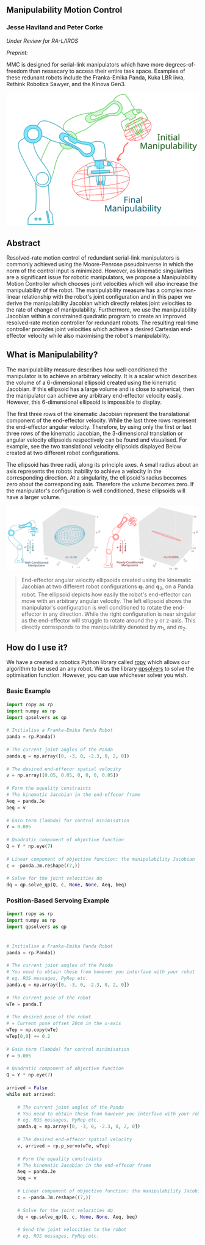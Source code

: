 ## Manipulability Motion Control
### Jesse Haviland and Peter Corke

_Under Review for RA-L/IROS_

_Preprint:_

MMC is designed for serial-link manipulators which have more degrees-of-freedom than nessecary to access their entire task space. Examples of these redunant robots include the Franka-Emika Panda, Kuka LBR iiwa, Rethink Robotics Sawyer, and the Kinova Gen3.

![Cover Image](/images/cover_lite.svg)

## Abstract
Resolved-rate motion control of redundant serial-link manipulators is commonly achieved using the Moore-Penrose pseudoinverse in which the norm of the control input is minimized. However, as kinematic singularities are a significant issue for robotic manipulators, we propose a Manipulability Motion Controller which chooses joint velocities which will also increase the manipulability of the robot. The manipulability measure has a complex non-linear relationship with the robot's joint configuration and in this paper we derive the manipulability Jacobian which directly relates joint velocities to the rate of change of  manipulability. Furthermore, we use the manipulability Jacobian within a constrained quadratic program to create an improved resolved-rate motion controller for redundant robots. The resulting real-time controller provides joint velocities which achieve a desired Cartesian end-effector velocity while also maximising the robot's manipulability.

## What is Manipulability?

The manipulability measure describes how well-conditioned the manipulator is to achieve an arbitrary velocity. It is a scalar which describes the volume of a 6-dimensional ellipsoid created using the kinematic Jacobian. If this ellipsoid has a large volume and is close to spherical, then the manipulator can achieve any arbitrary end-effector velocity easily. However, this 6-dimensional ellipsoid is impossible to display.

The first three rows of the kinematic Jacobian represent the translational component of the end-effector velocity. While the last three rows represent the end-effector angular velocity. Therefore, by using only the first or last three rows of the kinematic Jacobian, the 3-dimensional translation or angular velocity ellipsoids respectively can be found and visualised. For example, see the two translational velocity ellipsoids displayed Below created at two different robot configurations.

The ellipsoid has three radii, along its principle axes. A small radius about an axis represents the robots inability to achieve a velocity in the corresponding direction. At a singularity, the ellipsoid's radius becomes zero about the corresponding axis. Therefore the volume becomes zero. If the manipulator's configuration is well conditioned, these ellipsoids will have a larger volume.

![Manipulability](/images/wide_lite.svg)
> End-effector angular velocity ellipsoids created using the kinematic Jacobian at two different robot configurations **q**<sub>1</sub> and **q**<sub>2</sub>, on a Panda robot. The ellipsoid depicts how easily the robot's end-effector can move with an arbitrary  angular velocity. The left ellipsoid shows the manipulator's configuration is well conditioned to rotate the end-effector in any direction. While the right configuration is near singular as the end-effector will struggle to rotate around the y or z-axis. This directly corresponds to the manipulability denoted by _m_<sub>1</sub>, and _m_<sub>2</sub>.

## How do I use it?

We have a created a robotics Python library called [ropy](https://github.com/jhavl/ropy) which allows our algorithm to be used an any robot. We us the library [qpsolvers](https://pypi.org/project/qpsolvers/) to solve the optimisation function. However, you can use whichever solver you wish.

### Basic Example
```python
import ropy as rp
import numpy as np
import qpsolvers as qp

# Initialise a Franka-Emika Panda Robot
panda = rp.Panda()

# The current joint angles of the Panda
panda.q = np.array([0, -3, 0, -2.3, 0, 2, 0])

# The desired end-effecor spatial velocity
v = np.array([0.05, 0.05, 0, 0, 0, 0.05])

# Form the equality constraints
# The kinematic Jacobian in the end-effecor frame
Aeq = panda.Je
beq = v

# Gain term (lambda) for control minimisation
Y = 0.005

# Quadratic component of objective function
Q = Y * np.eye(7)

# Linear component of objective function: the manipulability Jacobian
c = -panda.Jm.reshape((7,))

# Solve for the joint velocities dq
dq = qp.solve_qp(Q, c, None, None, Aeq, beq)
```

### Position-Based Servoing Example
```python
import ropy as rp
import numpy as np
import qpsolvers as qp


# Initialise a Franka-Emika Panda Robot
panda = rp.Panda()

# The current joint angles of the Panda
# You need to obtain these from however you interfave with your robot
# eg. ROS messages, PyRep etc.
panda.q = np.array([0, -3, 0, -2.3, 0, 2, 0])

# The current pose of the robot
wTe = panda.T

# The desired pose of the robot
# = Current pose offset 20cm in the x-axis
wTep = np.copy(wTe)
wTep[0,0] += 0.2

# Gain term (lambda) for control minimisation
Y = 0.005

# Quadratic component of objective function
Q = Y * np.eye(7)

arrived = False
while not arrived:

    # The current joint angles of the Panda
    # You need to obtain these from however you interfave with your robot
    # eg. ROS messages, PyRep etc.
    panda.q = np.array([0, -3, 0, -2.3, 0, 2, 0])

    # The desired end-effecor spatial velocity
    v, arrived = rp.p_servo(wTe, wTep)

    # Form the equality constraints
    # The kinematic Jacobian in the end-effecor frame
    Aeq = panda.Je
    beq = v

    # Linear component of objective function: the manipulability Jacobian
    c = -panda.Jm.reshape((7,))

    # Solve for the joint velocities dq
    dq = qp.solve_qp(Q, c, None, None, Aeq, beq)

    # Send the joint velocities to the robot
    # eg. ROS messages, PyRep etc.
```

